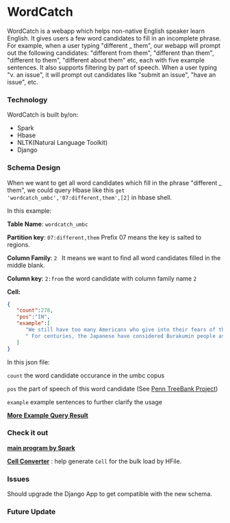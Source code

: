 # WordCatch
WordCatch is a webapp which helps non-native English speaker learn English. It gives users a few word candidates to fill in an incomplete phrase. For example, when a user typing "different _ them", our webapp will prompt out the following candidates: "different from them", "different than them", "different to them", "different about them" etc, each with five example sentences. It also supports filtering by part of speech. When a user typing "v. an issue", it will prompt out candidates like "submit an issue", "have an issue", etc.

### Technology
WordCatch is built by/on:

* Spark
* Hbase
* NLTK(Natural Language Toolkit)
* Django

### Schema Design

When we want to get all word candidates which fill in the phrase "different _ them", we could  query Hbase like this  `get 'wordcatch_umbc','07:different,them',[2]` in hbase shell.

In this example:

**Table Name**: `wordcatch_umbc`

**Partition key**: `07:different,them`  Prefix 07 means the key is salted to regions.

**Column Family**: `2 `  It means we want to find all word candidates filled in the middle blank.

**Column key**: `2:from` the word candidate with column family name `2`

**Cell:**

```Json
{ 
   "count":278,
   "pos":"IN",
   "example":[ 
      "We still have too many Americans who give into their fears of those who are different from them",
      " For centuries, the Japanese have considered Burakumin people as descendants of Korean prisoners of war, even though there is no evidence that they are racially different from them"
   ]
}
```

In this json file:

`count` the word candidate occurance in the umbc copus

`pos` the part of speech of this word candidate (See [Penn TreeBank Project](https://www.ling.upenn.edu/courses/Fall_2003/ling001/penn_treebank_pos.html))

`example` example sentences to further clarify the usage

[**More Example Query Result**](http://htmlpreview.github.io/?https://github.com/hialvin/WordCatch/blob/master/WordCatch-core/src/main/python/QuerySample.html)

### Check it out

[**main program by Spark**](https://github.com/hialvin/WordCatch/blob/master/WordCatch-core/src/main/python/main.py)

**[Cell Converter](https://github.com/hialvin/WordCatch/blob/master/ScalaUtils/src/main/scala/ngram/NgramValueUtil.scala)** :  help generate `Cell` for the bulk load by HFile.

### Issues

Should upgrade the Django App to get compatible with the new schema.

### Future Update




